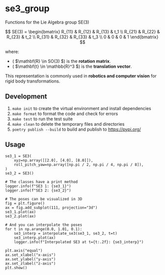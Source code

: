 # se3_group
Functions for the Lie Algebra group SE(3)

$$ SE(3) =
\begin{bmatrix}
    R_{11} & R_{12} & R_{13} & t_1 \\
    R_{21} & R_{22} & R_{23} & t_2 \\
    R_{31} & R_{32} & R_{33} & t_3 \\
    0 & 0 & 0 & 1
\end{bmatrix} $$

where:
- \( $\mathbf{R} \in SO(3) $\) is the **rotation matrix**.
- \( $\mathbf{t} \in \mathbb{R}^3 $\) is the **translation vector**.

This representation is commonly used in **robotics and computer vision** for rigid body transformations.

## Development
1. `make init` to create the virtual environment and install dependencies
2. `make format` to format the code and check for errors
3. `make test` to run the test suite
4. `make clean` to delete the temporary files and directories
5. `poetry publish --build` to build and publish to https://pypi.org/


## Usage
```
se3_1 = SE3(
    xyz=np.array([[2.0], [4.0], [8.0]]),
    roll_pitch_yaw=np.array([np.pi / 2, np.pi / 4, np.pi / 8]),
)
se3_2 = SE3()

# The classes have a print method
logger.info(f"SE3 1: {se3_1}")
logger.info(f"SE3 2: {se3_2}")

# The poses can be visualized in 3D
fig = plt.figure()
ax = fig.add_subplot(111, projection="3d")
se3_1.plot(ax)
se3_2.plot(ax)

# And you can interpolate the poses
for t in np.arange(0.0, 1.01, 0.1):
    se3_interp = interpolate_se3(se3_1, se3_2, t=t)
    se3_interp.plot(ax)
    logger.info(f"Interpolated SE3 at t={t:.2f}: {se3_interp}")

plt.axis("equal")
ax.set_xlabel("x-axis")
ax.set_ylabel("y-axis")
ax.set_zlabel("z-axis")
plt.show()

```
